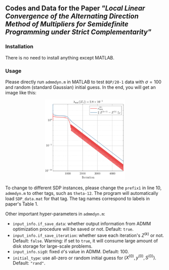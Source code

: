 ## Codes and Data for the Paper *"Local Linear Convergence of the Alternating Direction Method of Multipliers for Semidefinite Programming under Strict Complementarity"*

### Installation

There is no need to install anything except MATLAB. 

### Usage 

Please directly run `admmdyn.m` in MATLAB to test `BQP/20-1` data with $\sigma = 100$ and random (standard Gaussian) initial guess. In the end, you will get an image like this:

<p align="center">
  <img src="./admmdyn-data/BQP-r1/20-1/demo.png" width="50%">
</p>

To change to different SDP instances, please change the `prefix1` in line 10, `admmdyn.m` to other tags, such as `theta-12`. The program will automatically load `SDP_data.mat` for that tag. The tag names correspond to labels in paper's Table 1. 

Other important hyper-parameters in `admmdyn.m`:

- `input_info.if_save_data`: whether output information from ADMM optimization procedure will be saved or not. Default: `true`. 
- `input_info.if_save_iteration`: whether save each iteration's $Z^{(k)}$ or not. Default: `false`. Warning: if set to `true`, it will consume large amount of disk storage for large-scale problems.
- `input_info.sig0`: fixed $\sigma$'s value in ADMM. Default: $100$. 
- `initial_type`: use all-zero or random initial guess for $(X^{(0)}, y^{(0)}, S^{(0)})$. Default: `"rand"`. 
